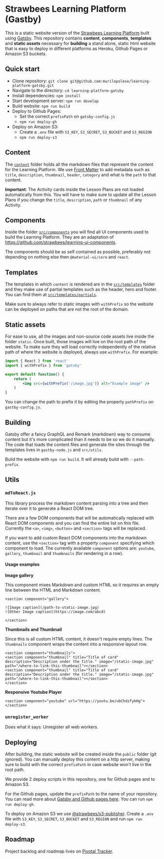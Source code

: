 # Strawbees Learning Platform (Gastby)

This is a static website version of the [Strawbees Learning Platform](https://learning.strawbees.com/) built using [Gatsby](https://www.gatsbyjs.org/). This repository contains **content**, **components**, **templates** and **static assets** necessary for **building** a stand alone, static html website that is easy to deploy in different platforms as Heroku, Github Pages or Amazon S3 buckets.

## Quick start

- Clone repository: `git clone git@github.com:murilopolese/learning-platform-gatsby.git`
- Navigate to the directory: `cd learning-platform-gatsby`
- Install dependencies: `npm install`
- Start development server: `npm run develop`
- Build website: `npm run build`
- Deploy to Github Pages:
	- Set the correct `prefixPath` on `gatsby-config.js`
	- `npm run deploy-gh`
- Deploy on Amazon S3:
	- Create a `.env` file with `S3_KEY`, `S3_SECRET`, `S3_BUCKET` and `S3_REGION`
	- `npm run deploy-s3`

## Content

The [`content`](https://github.com/murilopolese/learning-platform-gatsby/tree/develop/content) folder holds all the markdown files that represent the content for the Learning Platform. We use [Front Matter](https://jekyllrb.com/docs/front-matter/) to add metadata such as `title`, `description`, `thumbnail`, `header`, `category` and what is the `path` to that content.

**Important**: The Activity cards inside the Lesson Plans are not loaded automatically from this. You will have to make sure to update all the Lesson Plans if you change the `title`, `description`, `path` or `thumbnail` of any Activity.

## Components

Inside the folder [`src/components`](https://github.com/murilopolese/learning-platform-gatsby/tree/develop/src/components) you will find all UI components used to build the Learning Platform. They are an adaptation of https://github.com/strawbees/learning-ui-components.

The components should be as self contained as possible, preferably not depending on nothing else then `@material-ui/core` and `react`.

## Templates

The templates in which `content` is rendered are in the [`src/templates`](https://github.com/murilopolese/learning-platform-gatsby/tree/develop/src/templates) folder and they make use of partial templates such as the header, hero and footer. You can find them at [`src/templates/partials`](https://github.com/murilopolese/learning-platform-gatsby/tree/develop/src/templates/partials).

Make sure to always refer to static images with `withPrefix` so the website can be deployed on paths that are not the root of the domain.

## Static assets

For ease to use, all the images and non-source code assets live inside the folder `static`. Once built, those images will live on the root path of the website. To make sure they will load correctly independently of the relative path of where the website is deployed, always use `withPrefix`. For example:

```jsx
import { React } from 'react'
import { withPrefix } from 'gatsby'

export default function() {
	return (
		<img src={withPrefix('/image.jpg')} alt="Example image" />
	)
}
```

You can change the path to prefix it by editing the property `pathPrefix` on `gastby-config.js`.

## Building

Gatsby offer a fancy GraphQL and Remark (markdown) way to consume content but it's more complicated than it needs to be so we do it manually. The code that loads the content files and generate the sites through the templates lives in `gastby-node.js` and `src/utils`.

Build the website with `npm run build`. It will already build with `--path-prefix`.

## Utils

### `mdToReact.js`

This library process the markdown content parsing into a tree and then iterate over it to generate a React DOM tree.

There are a few DOM components that will be automatically replaced with React DOM components and you can find the entire list on this file. Currently the `<a>`, `<img>`, `<button>` and `<section>` tags will be replaced.

If you want to add custom React DOM components into the markdown content, use the `<section>` tag with a property `component` specifying which component to load. The currently available `component` options are: `youtube`, `gallery`, `thumbnail` and `thumbnails` (for rendering in a row).

#### Usage examples

**Image gallery**

This component mixes Markdown and custom HTML so it requires an empty line between the HTML and Markdown content.

```
<section component="gallery">

![Image caption](/path-to-static-image.jpg)
![Other Image caption](https://image.com/abcd)

</section>
```

**Thumbnails and Thumbnail**

Since this is all custom HTML content, it doesn't require empty lines. The `thumbnails` component wraps the content into a responsive layout row.

```
<section component="thumbnails">
<section component="thumbnail" title="Title of card" description="Description under the title." image="/static-image.jpg" path="/where-to-link-this-thumbnail"></section>
<section component="thumbnail" title="Title of card" description="Description under the title." image="/static-image.jpg" path="/where-to-link-this-thumbnail"></section>
</section>
```

**Responsive Youtube Player**

```
<section component="youtube" url="https://youtu.be/ubChdzfykHg"></section>
```

### `unregister_worker`

Does what it says: Unregister all web workers.

## Deploying

After building, the static website will be created inside the `public` folder (git ignored). You can manually deploy this content on a http server, making sure to build with the correct `prefixPath` in case website won't live in the root path.

We provide 2 deploy scripts in this repository, one for Github pages and to Amazon S3.

For the Github pages, update the `prefixPath` to the name of your repository. You can read more about [Gatsby and Github pages here](https://www.gatsbyjs.org/docs/how-gatsby-works-with-github-pages/). You can run `npm run deploy-gh`.

To deploy on Amazon S3 we use [@strawbees/s3-publisher](https://github.com/strawbees/s3-publisher). Create a `.env` file with `S3_KEY`, `S3_SECRET`, `S3_BUCKET` and `S3_REGION` and run `npm run deploy-s3`.

## Roadmap

Project backlog and roadmap lives on [Pivotal Tracker](https://www.pivotaltracker.com/n/projects/2422318).
